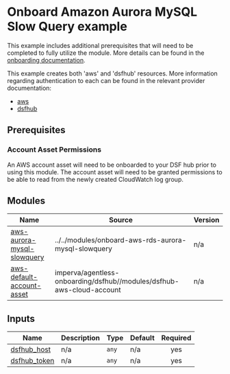 # Onboard Amazon Aurora MySQL Slow Query example
This example includes additional prerequisites that will need to be completed to fully utilize the module. More details can be found in the [onboarding documentation](https://docs.imperva.com/bundle/onboarding-databases-to-sonar-reference-guide/page/Amazon-Aurora-MySQL-Onboarding-Steps_48366913.html).

This example creates both 'aws' and 'dsfhub' resources. More information regarding authentication to each can be found in the relevant provider documentation:
- [aws](https://registry.terraform.io/providers/hashicorp/aws/latest/docs)
- [dsfhub](https://registry.terraform.io/providers/imperva/dsfhub/latest/docs)

## Prerequisites
### Account Asset Permissions
An AWS account asset will need to be onboarded to your DSF hub prior to using this module. The account asset will need to be granted permissions to be able to read from the newly created CloudWatch log group.

<!-- BEGIN_TF_DOCS -->


## Modules

| Name | Source | Version |
|------|--------|---------|
| <a name="module_aws-aurora-mysql-slowquery"></a> [aws-aurora-mysql-slowquery](#module\_aws-aurora-mysql-slowquery) | ../../modules/onboard-aws-rds-aurora-mysql-slowquery | n/a |
| <a name="module_aws-default-account-asset"></a> [aws-default-account-asset](#module\_aws-default-account-asset) | imperva/agentless-onboarding/dsfhub//modules/dsfhub-aws-cloud-account | n/a |

## Inputs

| Name | Description | Type | Default | Required |
|------|-------------|------|---------|:--------:|
| <a name="input_dsfhub_host"></a> [dsfhub\_host](#input\_dsfhub\_host) | n/a | `any` | n/a | yes |
| <a name="input_dsfhub_token"></a> [dsfhub\_token](#input\_dsfhub\_token) | n/a | `any` | n/a | yes |
<!-- END_TF_DOCS -->